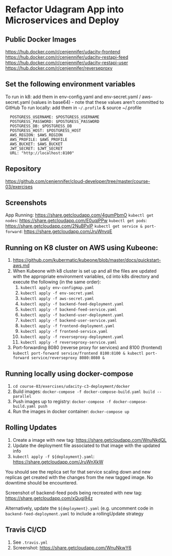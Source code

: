 # Refactor Udagram App into Microservices and Deploy


## Public Docker Images
https://hub.docker.com/r/cenjennifer/udacity-frontend
https://hub.docker.com/r/cenjennifer/udacity-restapi-feed
https://hub.docker.com/r/cenjennifer/udacity-restapi-user
https://hub.docker.com/r/cenjennifer/reverseproxy

## Set the following environment variables
To run in k8: add them in env-config.yaml and env-secret.yaml / aws-secret.yaml (values in base64) - note that these values aren’t committed to GitHub
To run locally: add them in `~/.profile` & source ~/.profile

      POSTGRESS_USERNAME: $POSTGRESS_USERNAME
      POSTGRESS_PASSWORD: $POSTGRESS_PASSWORD 
      POSTGRESS_DB: $POSTGRESS_DB 
      POSTGRESS_HOST: $POSTGRESS_HOST 
      AWS_REGION: $AWS_REGION 
      AWS_PROFILE: $AWS_PROFILE 
      AWS_BUCKET: $AWS_BUCKET
      JWT_SECRET: $JWT_SECRET
      URL: "http://localhost:8100"

## Repository
https://github.com/cenjennifer/cloud-developer/tree/master/course-03/exercises

## Screenshots
App Running: https://share.getcloudapp.com/4gumPbmO
`kubectl get nodes`: https://share.getcloudapp.com/E0uqjPPw
`kubectl get pods`: https://share.getcloudapp.com/2NuBPxlP
`kubectl get service & port-forward`: https://share.getcloudapp.com/JruWnvqE 

## Running on K8 cluster on AWS using Kubeone:
1. https://github.com/kubermatic/kubeone/blob/master/docs/quickstart-aws.md
2. When Kubeone with k8 cluster is set up and all the files are updated with the appropriate environment variables, cd into k8s directory and execute the following (in the same order):
    1. `kubectl apply env-configmap.yaml`
    2. `kubectl apply -f env-secret.yaml`
    3. `kubectl apply -f aws-secret.yaml`
    4. `kubectl apply -f backend-feed-deployment.yaml`
    5. `kubectl apply -f backend-feed-service.yaml`
    6. `kubectl apply -f backend-user-deployment.yaml`
    7. `kubectl apply -f backend-user-service.yaml`
    8. `kubectl apply -f frontend-deployment.yaml`
    9. `kubectl apply -f frontend-service.yaml`
    10. `kubectl apply -f reverseproxy-deployment.yaml`
    11. `kubectl apply -f reverseproxy-service.yaml`
3. Port-forwarding 8080 (reverse proxy for services) and 8100 (frontend)
	`kubectl port-forward service/frontend 8100:8100 &
  	  kubectl port-forward service/reverseproxy 8080:8080 &`

## Running locally using docker-compose
1. `cd course-03/exercises/udacity-c3-deployment/docker`
2. Build images: `docker-compose -f docker-compose-build.yaml build --parallel`
3. Push images up to registry: `docker-compose -f docker-compose-build.yaml push`
4. Run the images in docker container: `docker-compose up`

## Rolling Updates
1. Create a image with new tag: https://share.getcloudapp.com/WnuNkdQL 
2. Update the deployment file associated to that image with the updated info
3. `kubectl apply -f ${deployment}.yaml`: https://share.getcloudapp.com/JruWnXkW 

You should see the replica set for that service scaling down and new replicas get created with the changes from the new tagged image. No downtime should be encountered.

Screenshot of backend-feed pods being recreated with new tag: https://share.getcloudapp.com/xQugj94z

Alternatively, update the `${deployment}.yaml` (e.g. uncomment code in `backend-feed-deployment.yaml` to include a rollingUpdate strategy

## Travis CI/CD
1. See `.travis.yml`
2. Screenshot: https://share.getcloudapp.com/WnuNkwY6